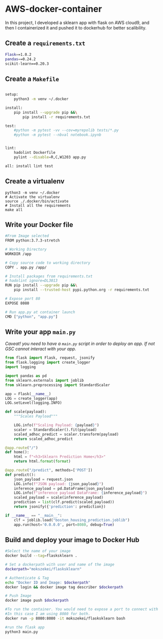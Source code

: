 # AWS-docker-container

In this project, I developed a sklearn app with flask on AWS cloud9, and then I containerized it and pushed it to dockerhub for better scalibility.

## Create a `requirements.txt`
```bash
Flask==1.0.2
pandas==0.24.2
scikit-learn==0.20.3
```

## Create a `Makefile`
```bash

setup:
	python3 -m venv ~/.docker

install:
	pip install --upgrade pip &&\
		pip install -r requirements.txt

test:
	#python -m pytest -vv --cov=myrepolib tests/*.py
	#python -m pytest --nbval notebook.ipynb


lint:
	hadolint Dockerfile 
	pylint --disable=R,C,W1203 app.py

all: install lint test
```

## Create a virtualenv
```
python3 -m venv ~/.docker
# Activate the virtualenv
source ./.docker/bin/activate
# Install all the requirements
make all
```

## Write your Docker file
```bash
#From Image selected
FROM python:3.7.3-stretch

# Working Directory
WORKDIR /app

# Copy source code to working directory
COPY . app.py /app/

# Install packages from requirements.txt
# hadolint ignore=DL3013
RUN pip install --upgrade pip &&\
    pip install --trusted-host pypi.python.org -r requirements.txt

# Expose port 80
EXPOSE 8080

# Run app.py at container launch
CMD ["python", "app.py"]
```

## Write your app `main.py`
*Caveat! you need to have a `main.py` script in order to deploy an app. If not GSC cannot interact with your app.*

```python
from flask import Flask, request, jsonify
from flask.logging import create_logger
import logging

import pandas as pd
from sklearn.externals import joblib
from sklearn.preprocessing import StandardScaler

app = Flask(__name__)
LOG = create_logger(app)
LOG.setLevel(logging.INFO)

def scale(payload):
    """Scales Payload"""

    LOG.info(f"Scaling Payload: {payload}")
    scaler = StandardScaler().fit(payload)
    scaled_adhoc_predict = scaler.transform(payload)
    return scaled_adhoc_predict

@app.route("/")
def home():
    html = f"<h3>Sklearn Prediction Home</h3>"
    return html.format(format)

@app.route("/predict", methods=['POST'])
def predict():
    json_payload = request.json
    LOG.info(f"JSON payload: {json_payload}")
    inference_payload = pd.DataFrame(json_payload)
    LOG.info(f"inference payload DataFrame: {inference_payload}")
    scaled_payload = scale(inference_payload)
    prediction = list(clf.predict(scaled_payload))
    return jsonify({'prediction': prediction})

if __name__ == "__main__":
    clf = joblib.load("boston_housing_prediction.joblib")
    app.run(host='0.0.0.0', port=8080, debug=True)
```
## Build and deploy your image to Docker Hub
```bash
#Select the name of your image
docker build --tag=flasksklearn .

# Set a dockerpath with user and name of the image
dockerpath="mokszekei/flasksklearn"

# Authenticate & Tag
echo "Docker ID and Image: $dockerpath"
docker login && docker image tag describer $dockerpath

# Push Image
docker image push $dockerpath 

#To run the container. You would need to expose a port to connect with the docker port.
#In this case I am using 8080 for both.
docker run -p 8080:8080 -it mokszekei/flasksklearn bash   

#run the flask app
python3 main.py
```
